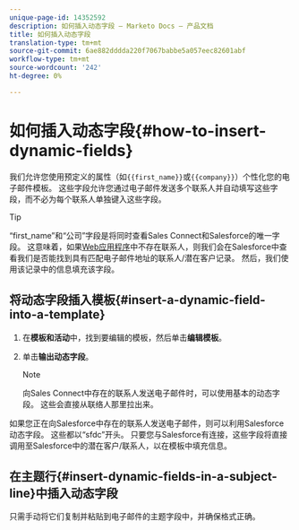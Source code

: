 ```yaml
---
unique-page-id: 14352592
description: 如何插入动态字段 — Marketo Docs — 产品文档
title: 如何插入动态字段
translation-type: tm+mt
source-git-commit: 6ae882dddda220f7067babbe5a057eec82601abf
workflow-type: tm+mt
source-wordcount: '242'
ht-degree: 0%

---
```



# 如何插入动态字段{#how-to-insert-dynamic-fields}

我们允许您使用预定义的属性（如`{{first_name}}`或`{{company}}`）个性化您的电子邮件模板。 这些字段允许您通过电子邮件发送多个联系人并自动填写这些字段，而不必为每个联系人单独键入这些字段。

>[!TIP]
>
>“first_name”和“公司”字段是将同时查看Sales Connect和Salesforce的唯一字段。 这意味着，如果[Web应用程序](https://toutapp.com/login)中不存在联系人，则我们会在Salesforce中查看我们是否能找到具有匹配电子邮件地址的联系人/潜在客户记录。 然后，我们使用该记录中的信息填充该字段。

## 将动态字段插入模板{#insert-a-dynamic-field-into-a-template}

1. 在&#x200B;**模板和活动**&#x200B;中，找到要编辑的模板，然后单击&#x200B;**编辑模板**。

1. 单击&#x200B;**输出动态字段**。

   >[!NOTE]
   >
   >向Sales Connect中存在的联系人发送电子邮件时，可以使用基本的动态字段。 这些会直接从联络人那里拉出来。

如果您正在向Salesforce中存在的联系人发送电子邮件，则可以利用Salesforce动态字段。 这些都以“sfdc”开头。 只要您与Salesforce有连接，这些字段将直接调用至Salesforce中的潜在客户/联系人，以在模板中填充信息。

## 在主题行{#insert-dynamic-fields-in-a-subject-line}中插入动态字段

只需手动将它们复制并粘贴到电子邮件的主题字段中，并确保格式正确。
